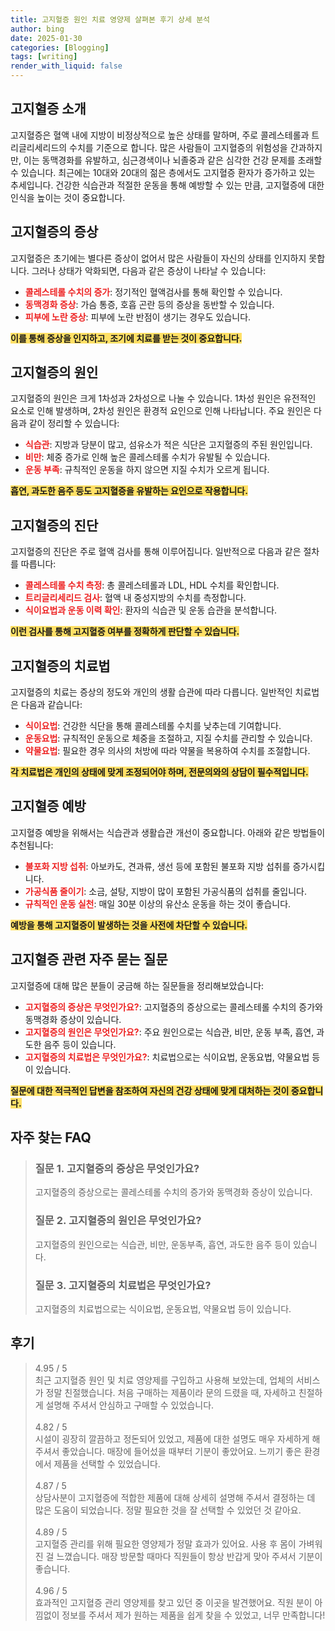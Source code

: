 ```yaml
---
title: 고지혈증 원인 치료 영양제 살펴본 후기 상세 분석
author: bing
date: 2025-01-30
categories: [Blogging]
tags: [writing]
render_with_liquid: false
---
```



<h2 id='고지혈증_소개'>고지혈증 소개</h2>

<p>고지혈증은 혈액 내에 지방이 비정상적으로 높은 상태를 말하며, 주로 콜레스테롤과 트리글리세리드의 수치를 기준으로 합니다. 많은 사람들이 고지혈증의 위험성을 간과하지만, 이는 동맥경화를 유발하고, 심근경색이나 뇌졸중과 같은 심각한 건강 문제를 초래할 수 있습니다. 최근에는 10대와 20대의 젊은 층에서도 고지혈증 환자가 증가하고 있는 추세입니다. 건강한 식습관과 적절한 운동을 통해 예방할 수 있는 만큼, 고지혈증에 대한 인식을 높이는 것이 중요합니다.</p>

<h2 id='고지혈증_증상'>고지혈증의 증상</h2>

<p>고지혈증은 초기에는 별다른 증상이 없어서 많은 사람들이 자신의 상태를 인지하지 못합니다. 그러나 상태가 악화되면, 다음과 같은 증상이 나타날 수 있습니다:</p>

<ul>
    <li><b><span style="color: #ee2323;">콜레스테롤 수치의 증가</span></b>: 정기적인 혈액검사를 통해 확인할 수 있습니다.</li>
    <li><b><span style="color: #ee2323;">동맥경화 증상</span></b>: 가슴 통증, 호흡 곤란 등의 증상을 동반할 수 있습니다.</li>
    <li><b><span style="color: #ee2323;">피부에 노란 증상</span></b>: 피부에 노란 반점이 생기는 경우도 있습니다.</li>
</ul>

<p><b><span style="background-color: #ffe066;">이를 통해 증상을 인지하고, 조기에 치료를 받는 것이 중요합니다.</span></b></p>

<h2 id='고지혈증_원인'>고지혈증의 원인</h2>

<p>고지혈증의 원인은 크게 1차성과 2차성으로 나눌 수 있습니다. 1차성 원인은 유전적인 요소로 인해 발생하며, 2차성 원인은 환경적 요인으로 인해 나타납니다. 주요 원인은 다음과 같이 정리할 수 있습니다:</p>

<ul>
    <li><b><span style="color: #ee2323;">식습관</span></b>: 지방과 당분이 많고, 섬유소가 적은 식단은 고지혈증의 주된 원인입니다.</li>
    <li><b><span style="color: #ee2323;">비만</span></b>: 체중 증가로 인해 높은 콜레스테롤 수치가 유발될 수 있습니다.</li>
    <li><b><span style="color: #ee2323;">운동 부족</span></b>: 규칙적인 운동을 하지 않으면 지질 수치가 오르게 됩니다.</li>
</ul>

<p><b><span style="background-color: #ffe066;">흡연, 과도한 음주 등도 고지혈증을 유발하는 요인으로 작용합니다.</span></b></p>

<h2 id='고지혈증_진단'>고지혈증의 진단</h2>

<p>고지혈증의 진단은 주로 혈액 검사를 통해 이루어집니다. 일반적으로 다음과 같은 절차를 따릅니다:</p>

<ul>
    <li><b><span style="color: #ee2323;">콜레스테롤 수치 측정</span></b>: 총 콜레스테롤과 LDL, HDL 수치를 확인합니다.</li>
    <li><b><span style="color: #ee2323;">트리글리세리드 검사</span></b>: 혈액 내 중성지방의 수치를 측정합니다.</li>
    <li><b><span style="color: #ee2323;">식이요법과 운동 이력 확인</span></b>: 환자의 식습관 및 운동 습관을 분석합니다.</li>
</ul>

<p><b><span style="background-color: #ffe066;">이런 검사를 통해 고지혈증 여부를 정확하게 판단할 수 있습니다.</span></b></p>

<h2 id='고지혈증_치료법'>고지혈증의 치료법</h2>

<p>고지혈증의 치료는 증상의 정도와 개인의 생활 습관에 따라 다릅니다. 일반적인 치료법은 다음과 같습니다:</p>

<ul>
    <li><b><span style="color: #ee2323;">식이요법</span></b>: 건강한 식단을 통해 콜레스테롤 수치를 낮추는데 기여합니다.</li>
    <li><b><span style="color: #ee2323;">운동요법</span></b>: 규칙적인 운동으로 체중을 조절하고, 지질 수치를 관리할 수 있습니다.</li>
    <li><b><span style="color: #ee2323;">약물요법</span></b>: 필요한 경우 의사의 처방에 따라 약물을 복용하여 수치를 조절합니다.</li>
</ul>

<p><b><span style="background-color: #ffe066;">각 치료법은 개인의 상태에 맞게 조정되어야 하며, 전문의와의 상담이 필수적입니다.</span></b></p>

<h2 id='고지혈증_예방'>고지혈증 예방</h2>

<p>고지혈증 예방을 위해서는 식습관과 생활습관 개선이 중요합니다. 아래와 같은 방법들이 추천됩니다:</p>

<ul>
    <li><b><span style="color: #ee2323;">불포화 지방 섭취</span></b>: 아보카도, 견과류, 생선 등에 포함된 불포화 지방 섭취를 증가시킵니다.</li>
    <li><b><span style="color: #ee2323;">가공식품 줄이기</span></b>: 소금, 설탕, 지방이 많이 포함된 가공식품의 섭취를 줄입니다.</li>
    <li><b><span style="color: #ee2323;">규칙적인 운동 실천</span></b>: 매일 30분 이상의 유산소 운동을 하는 것이 좋습니다.</li>
</ul>

<p><b><span style="background-color: #ffe066;">예방을 통해 고지혈증이 발생하는 것을 사전에 차단할 수 있습니다.</span></b></p>

<h2 id='고지혈증_자주_묻는_질문'>고지혈증 관련 자주 묻는 질문</h2>

<p>고지혈증에 대해 많은 분들이 궁금해 하는 질문들을 정리해보았습니다:</p>

<ul>
    <li><b><span style="color: #ee2323;">고지혈증의 증상은 무엇인가요?</span></b>: 고지혈증의 증상으로는 콜레스테롤 수치의 증가와 동맥경화 증상이 있습니다.</li>
    <li><b><span style="color: #ee2323;">고지혈증의 원인은 무엇인가요?</span></b>: 주요 원인으로는 식습관, 비만, 운동 부족, 흡연, 과도한 음주 등이 있습니다.</li>
    <li><b><span style="color: #ee2323;">고지혈증의 치료법은 무엇인가요?</span></b>: 치료법으로는 식이요법, 운동요법, 약물요법 등이 있습니다.</li>
</ul>

<p><b><span style="background-color: #ffe066;">질문에 대한 적극적인 답변을 참조하여 자신의 건강 상태에 맞게 대처하는 것이 중요합니다.</span></b></p>


<h2 id='자주_찾는_FAQ'>자주 찾는 FAQ</h2>
<div itemscope="" itemtype="https://schema.org/FAQPage"> 
<blockquote> 
<div itemscope="" itemprop="mainEntity" itemtype="https://schema.org/Question"> 
<h3 itemprop="name">질문 1. 고지혈증의 증상은 무엇인가요?</h3> 
<div itemscope="" itemprop="acceptedAnswer" itemtype="https://schema.org/Answer"> 
<span itemprop="text"> 
<p>고지혈증의 증상으로는 콜레스테롤 수치의 증가와 동맥경화 증상이 있습니다.</p> 
</span> 
</div> 
</div> 
<div itemscope="" itemprop="mainEntity" itemtype="https://schema.org/Question"> 
<h3 itemprop="name">질문 2. 고지혈증의 원인은 무엇인가요?</h3> 
<div itemscope="" itemprop="acceptedAnswer" itemtype="https://schema.org/Answer"> 
<span itemprop="text"> 
<p>고지혈증의 원인으로는 식습관, 비만, 운동부족, 흡연, 과도한 음주 등이 있습니다.</p> 
</span> 
</div> 
</div> 
<div itemscope="" itemprop="mainEntity" itemtype="https://schema.org/Question"> 
<h3 itemprop="name">질문 3. 고지혈증의 치료법은 무엇인가요?</h3> 
<div itemscope="" itemprop="acceptedAnswer" itemtype="https://schema.org/Answer"> 
<span itemprop="text"> 
<p>고지혈증의 치료법으로는 식이요법, 운동요법, 약물요법 등이 있습니다.</p> 
</span> 
</div> 
</div> 
</blockquote> 
</div>
<h2 id='후기'>후기</h2>
<div itemscope itemtype="https://schema.org/Product">
  <blockquote>
  <div itemprop="review" itemscope itemtype="https://schema.org/Review">
      <div itemprop="reviewRating" itemscope itemtype="https://schema.org/Rating"> <span itemprop="ratingValue">4.95</span> / <span itemprop="bestRating">5</span> </div>
      <span itemprop="reviewBody">최근 고지혈증 원인 및 치료 영양제를 구입하고 사용해 보았는데, 업체의 서비스가 정말 친절했습니다. 처음 구매하는 제품이라 문의 드렸을 때, 자세하고 친절하게 설명해 주셔서 안심하고 구매할 수 있었습니다.</span>
  </div>
  <br>
  <div itemprop="review" itemscope itemtype="https://schema.org/Review">
      <div itemprop="reviewRating" itemscope itemtype="https://schema.org/Rating"> <span itemprop="ratingValue">4.82</span> / <span itemprop="bestRating">5</span> </div>
      <span itemprop="reviewBody">시설이 굉장히 깔끔하고 정돈되어 있었고, 제품에 대한 설명도 매우 자세하게 해 주셔서 좋았습니다. 매장에 들어섰을 때부터 기분이 좋았어요. 느끼기 좋은 환경에서 제품을 선택할 수 있었습니다.</span>
  </div>
  <br>
  <div itemprop="review" itemscope itemtype="https://schema.org/Review">
      <div itemprop="reviewRating" itemscope itemtype="https://schema.org/Rating"> <span itemprop="ratingValue">4.87</span> / <span itemprop="bestRating">5</span> </div>
      <span itemprop="reviewBody">상담사분이 고지혈증에 적합한 제품에 대해 상세히 설명해 주셔서 결정하는 데 많은 도움이 되었습니다. 정말 필요한 것을 잘 선택할 수 있었던 것 같아요.</span>
  </div>
  <br>
  <div itemprop="review" itemscope itemtype="https://schema.org/Review">
      <div itemprop="reviewRating" itemscope itemtype="https://schema.org/Rating"> <span itemprop="ratingValue">4.89</span> / <span itemprop="bestRating">5</span> </div>
      <span itemprop="reviewBody">고지혈증 관리를 위해 필요한 영양제가 정말 효과가 있어요. 사용 후 몸이 가벼워진 걸 느꼈습니다. 매장 방문할 때마다 직원들이 항상 반갑게 맞아 주셔서 기분이 좋습니다.</span>
  </div>
  <br>
  <div itemprop="review" itemscope itemtype="https://schema.org/Review">
      <div itemprop="reviewRating" itemscope itemtype="https://schema.org/Rating"> <span itemprop="ratingValue">4.96</span> / <span itemprop="bestRating">5</span> </div>
      <span itemprop="reviewBody">효과적인 고지혈증 관리 영양제를 찾고 있던 중 이곳을 발견했어요. 직원 분이 아낌없이 정보를 주셔서 제가 원하는 제품을 쉽게 찾을 수 있었고, 너무 만족합니다!</span>
  </div>
  </blockquote>
</div>
